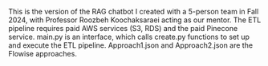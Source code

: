 This is the version of the RAG chatbot I created with a 5-person team in Fall 2024, with Professor Roozbeh Koochaksaraei acting as our mentor. The ETL pipeline requires paid AWS services (S3, RDS) and the paid Pinecone service. main.py is an interface, which calls create.py functions to set up and execute the ETL pipeline. Approach1.json and Approach2.json are the Flowise approaches.

